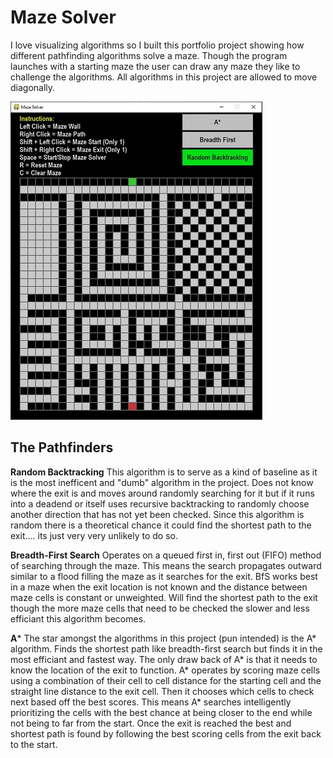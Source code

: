 # Maze Solver
I love visualizing algorithms so I built this portfolio project showing how different pathfinding algorithms solve a maze. Though the program launches with a starting maze the user can draw any maze they like to challenge the algorithms. All algorithms in this project are allowed to move diagonally.

![Main Screen](/images/main_screen.jpg)

## The Pathfinders
**Random Backtracking**
This algorithm is to serve as a kind of baseline as it is the most inefficent and "dumb" algorithm in the project. Does not know where the exit is and moves around randomly searching for it but if it runs into a deadend or itself uses recursive backtracking to randomly choose another direction that has not yet been checked. Since this algorithm is random there is a theoretical chance it could find the shortest path to the exit.... its just very very unlikely to do so.

**Breadth-First Search**
Operates on a queued first in, first out (FIFO) method of searching through the maze. This means the search propagates outward similar to a flood filling the maze as it searches for the exit. BfS works best in a maze when the exit location is not known and the distance between maze cells is constant or unweighted. Will find the shortest path to the exit though the more maze cells that need to be checked the slower and less efficiant this algorithm becomes.

**A***
The star amongst the algorithms in this project (pun intended) is the A* algorithm. Finds the shortest path like breadth-first search but finds it in the most efficiant and fastest way. The only draw back of A* is that it needs to know the location of the exit to function. A* operates by scoring maze cells using a combination of their cell to cell distance for the starting cell and the straight line distance to the exit cell. Then it chooses which cells to check next based off the best scores. This means A* searches intelligently prioritizing the cells with the best chance at being closer to the end while not being to far from the start. Once the exit is reached the best and shortest path is found by following the best scoring cells from the exit back to the start.

